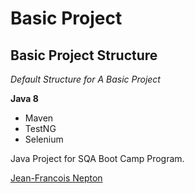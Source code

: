 # Basic Project
## Basic Project Structure

*Default Structure for A Basic Project*

**Java 8**

* Maven
* TestNG
* Selenium

Java Project for SQA Boot Camp Program. 

[Jean-Francois Nepton](http://sqasolution.com)
